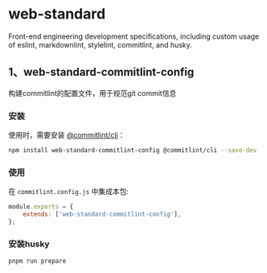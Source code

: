 # web-standard
Front-end engineering development specifications, including custom usage of eslint, markdownlint, stylelint, commitlint, and husky.


## 1、web-standard-commitlint-config
构建commitlint的配置文件，用于规范git commit信息

### 安装

使用时，需要安装 [@commitlint/cli](https://www.npmjs.com/package/@commitlint/cli)：

```bash
npm install web-standard-commitlint-config @commitlint/cli --save-dev
```

### 使用

在 `commitlint.config.js` 中集成本包:

```javascript
module.exports = {
	extends: ['web-standard-commitlint-config'],
};
```
### 安装husky
```bash
pnpm run prepare
```